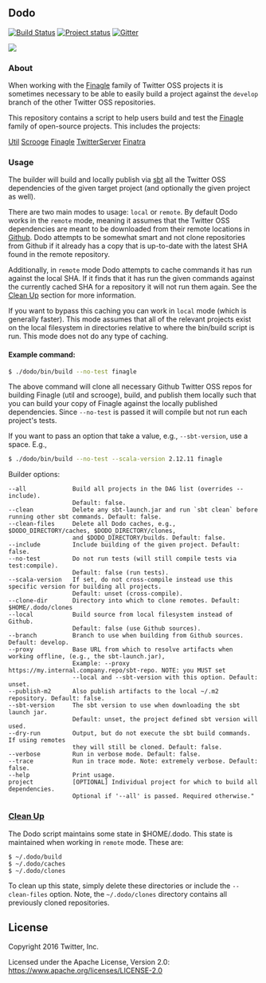 ## Dodo

[![Build Status](https://github.com/twitter/dodo/workflows/continuous%20integration/badge.svg?branch=develop)](https://github.com/twitter/dodo/actions?query=workflow%3A%22continuous+integration%22+branch%develop)
[![Project status](https://img.shields.io/badge/status-active-brightgreen.svg)](#status)
[![Gitter](https://badges.gitter.im/Join%20Chat.svg)](https://gitter.im/twitter/finagle)

<img src="./dodo-bird.jpeg"/>

### About

When working with the [Finagle][finagle] family of Twitter OSS projects it is sometimes necessary to be able to easily build a project against the `develop` branch of the other Twitter OSS repositories.

This repository contains a script to help users build and test the [Finagle][finagle] family of open-source projects. This includes the projects:

[Util][util]
[Scrooge][scrooge]
[Finagle][finagle]
[TwitterServer][twitter-server]
[Finatra][finatra]

### Usage

The builder will build and locally publish via [sbt][sbt] all the Twitter OSS dependencies of the given target project (and optionally the given project as well).

There are two main modes to usage: `local` or `remote`. By default Dodo works in the `remote` mode, meaning it assumes that the Twitter OSS dependencies are meant to be downloaded from their remote locations in [Github](https://github.com/twitter). Dodo attempts to be somewhat smart and not clone repositories from Github if it already has a copy that is up-to-date with the latest SHA found in the remote repository.

Additionally, in `remote` mode Dodo attempts to cache commands it has run against the local SHA. If it finds that it has run the given commands against the currently cached SHA for a repository it will not run them again. See the [Clean Up](#clean-up) section for more information.

If you want to bypass this caching you can work in `local` mode (which is generally faster). This mode assumes that all of the relevant projects exist on the local filesystem in directories relative to where the bin/build script is run. This mode does not do any type of caching.

#### Example command:

```bash
$ ./dodo/bin/build --no-test finagle
```

The above command will clone all necessary Github Twitter OSS repos for building Finagle (util and scrooge), build, and publish them locally such that you can build your copy of Finagle against the locally published dependencies. Since `--no-test` is passed it will compile but not run each project's tests.

If you want to pass an option that take a value, e.g., `--sbt-version`, use a space. E.g.,

```bash
$ ./dodo/bin/build --no-test --scala-version 2.12.11 finagle
```

Builder options:

```
--all             Build all projects in the DAG list (overrides --include).
                  Default: false.
--clean           Delete any sbt-launch.jar and run `sbt clean` before running other sbt commands. Default: false.
--clean-files     Delete all Dodo caches, e.g., $DODO_DIRECTORY/caches, $DODO_DIRECTORY/clones,
                  and $DODO_DIRECTORY/builds. Default: false.
--include         Include building of the given project. Default: false.
--no-test         Do not run tests (will still compile tests via test:compile).
                  Default: false (run tests).
--scala-version   If set, do not cross-compile instead use this specific version for building all projects.
                  Default: unset (cross-compile).
--clone-dir       Directory into which to clone remotes. Default: $HOME/.dodo/clones
--local           Build source from local filesystem instead of Github.
                  Default: false (use Github sources).
--branch          Branch to use when building from Github sources. Default: develop.
--proxy           Base URL from which to resolve artifacts when working offline, (e.g., the sbt-launch.jar),
                  Example: --proxy https://my.internal.company.repo/sbt-repo. NOTE: you MUST set
                  --local and --sbt-version with this option. Default: unset.
--publish-m2      Also publish artifacts to the local ~/.m2 repository. Default: false.
--sbt-version     The sbt version to use when downloading the sbt launch jar.
                  Default: unset, the project defined sbt version will used.
--dry-run         Output, but do not execute the sbt build commands. If using remotes
                  they will still be cloned. Default: false.
--verbose         Run in verbose mode. Default: false.
--trace           Run in trace mode. Note: extremely verbose. Default: false.
--help            Print usage.
project           [OPTIONAL] Individual project for which to build all dependencies.
                  Optional if '--all' is passed. Required otherwise."
```

### <a name="clean-up" href="#clean-up">Clean Up</a>

The Dodo script maintains some state in $HOME/.dodo. This state is maintained when working in `remote` mode. These are:

```
$ ~/.dodo/build
$ ~/.dodo/caches
$ ~/.dodo/clones
```

To clean up this state, simply delete these directories or include the `--clean-files` option. Note, the `~/.dodo/clones` directory contains all previously cloned repositories.

## License

Copyright 2016 Twitter, Inc.

Licensed under the Apache License, Version 2.0: https://www.apache.org/licenses/LICENSE-2.0

[util]: https://github.com/twitter/util
[scrooge]: https://github.com/twitter/scrooge
[finagle]: https://github.com/twitter/finagle
[twitter-server]: https://github.com/twitter/twitter-server
[finatra]: https://github.com/twitter/finatra
[sbt]: https://www.scala-sbt.org/
